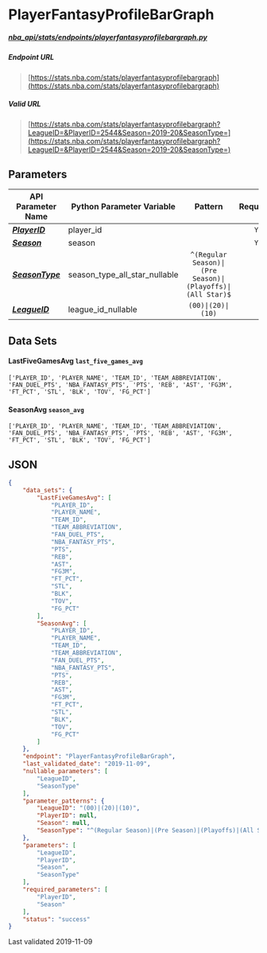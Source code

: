 # PlayerFantasyProfileBarGraph
##### [nba_api/stats/endpoints/playerfantasyprofilebargraph.py](https://github.com/swar/nba_api/blob/master/nba_api/stats/endpoints/playerfantasyprofilebargraph.py)

##### Endpoint URL
>[https://stats.nba.com/stats/playerfantasyprofilebargraph](https://stats.nba.com/stats/playerfantasyprofilebargraph)

##### Valid URL
>[https://stats.nba.com/stats/playerfantasyprofilebargraph?LeagueID=&PlayerID=2544&Season=2019-20&SeasonType=](https://stats.nba.com/stats/playerfantasyprofilebargraph?LeagueID=&PlayerID=2544&Season=2019-20&SeasonType=)

## Parameters
API Parameter Name | Python Parameter Variable | Pattern | Required | Nullable
------------ | ------------ | :-----------: | :---: | :---:
[_**PlayerID**_](https://github.com/swar/nba_api/blob/master/docs/nba_api/stats/library/parameters.md#PlayerID) | player_id |  | `Y` |  | 
[_**Season**_](https://github.com/swar/nba_api/blob/master/docs/nba_api/stats/library/parameters.md#Season) | season |  | `Y` |  | 
[_**SeasonType**_](https://github.com/swar/nba_api/blob/master/docs/nba_api/stats/library/parameters.md#SeasonType) | season_type_all_star_nullable | `^(Regular Season)\|(Pre Season)\|(Playoffs)\|(All Star)$` |  | `Y` | 
[_**LeagueID**_](https://github.com/swar/nba_api/blob/master/docs/nba_api/stats/library/parameters.md#LeagueID) | league_id_nullable | `(00)\|(20)\|(10)` |  | `Y` | 

## Data Sets
#### LastFiveGamesAvg `last_five_games_avg`
```text
['PLAYER_ID', 'PLAYER_NAME', 'TEAM_ID', 'TEAM_ABBREVIATION', 'FAN_DUEL_PTS', 'NBA_FANTASY_PTS', 'PTS', 'REB', 'AST', 'FG3M', 'FT_PCT', 'STL', 'BLK', 'TOV', 'FG_PCT']
```

#### SeasonAvg `season_avg`
```text
['PLAYER_ID', 'PLAYER_NAME', 'TEAM_ID', 'TEAM_ABBREVIATION', 'FAN_DUEL_PTS', 'NBA_FANTASY_PTS', 'PTS', 'REB', 'AST', 'FG3M', 'FT_PCT', 'STL', 'BLK', 'TOV', 'FG_PCT']
```


## JSON
```json
{
    "data_sets": {
        "LastFiveGamesAvg": [
            "PLAYER_ID",
            "PLAYER_NAME",
            "TEAM_ID",
            "TEAM_ABBREVIATION",
            "FAN_DUEL_PTS",
            "NBA_FANTASY_PTS",
            "PTS",
            "REB",
            "AST",
            "FG3M",
            "FT_PCT",
            "STL",
            "BLK",
            "TOV",
            "FG_PCT"
        ],
        "SeasonAvg": [
            "PLAYER_ID",
            "PLAYER_NAME",
            "TEAM_ID",
            "TEAM_ABBREVIATION",
            "FAN_DUEL_PTS",
            "NBA_FANTASY_PTS",
            "PTS",
            "REB",
            "AST",
            "FG3M",
            "FT_PCT",
            "STL",
            "BLK",
            "TOV",
            "FG_PCT"
        ]
    },
    "endpoint": "PlayerFantasyProfileBarGraph",
    "last_validated_date": "2019-11-09",
    "nullable_parameters": [
        "LeagueID",
        "SeasonType"
    ],
    "parameter_patterns": {
        "LeagueID": "(00)|(20)|(10)",
        "PlayerID": null,
        "Season": null,
        "SeasonType": "^(Regular Season)|(Pre Season)|(Playoffs)|(All Star)$"
    },
    "parameters": [
        "LeagueID",
        "PlayerID",
        "Season",
        "SeasonType"
    ],
    "required_parameters": [
        "PlayerID",
        "Season"
    ],
    "status": "success"
}
```

Last validated 2019-11-09